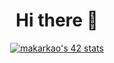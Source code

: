 <h1 align="center">  Hi there 👋</h1>
<div align="center">
  <a href="https://github.com/oakoudad/badge42"><img src="https://badge.mediaplus.ma/binary/makarkao" alt="makarkao's 42 stats" /></a>
  </div>

